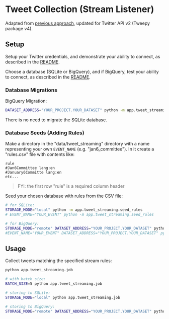 
# Tweet Collection (Stream Listener)

Adapted from [previous approach](https://github.com/s2t2/tweet-analysis-2020/tree/main/app/tweet_collection_v2), updated for Twitter API v2 (Tweepy package v4).

## Setup

Setup your Twitter credentials, and demonstrate your ability to connect, as described in the [README](/README.md).

Choose a database (SQLite or BigQuery), and if BigQuery, test your ability to connect, as described in the [README](/README.md).

### Database Migrations

BigQuery Migration:

```sh
DATASET_ADDRESS="YOUR_PROJECT.YOUR_DATASET" python -m app.tweet_streaming.bq_migrations
```

There is no need to migrate the SQLite database.

### Database Seeds (Adding Rules)

Make a directory in the "data/tweet_streaming" directory with a name representing your own `EVENT_NAME` (e.g. "jan6_committee"). In it create a "rules.csv" file with contents like:

    rule
    #Jan6Committee lang:en
    #January6Committe lang:en
    etc...


> FYI: the first row "rule" is a required column header

Seed your chosen database with rules from the CSV file:

```sh
# for SQLite:
STORAGE_MODE="local" python -m app.tweet_streaming.seed_rules
# EVENT_NAME="YOUR_EVENT" python -m app.tweet_streaming.seed_rules

# for BigQuery:
STORAGE_MODE="remote" DATASET_ADDRESS="YOUR_PROJECT.YOUR_DATASET" python -m app.tweet_streaming.seed_rules
#EVENT_NAME="YOUR_EVENT" DATASET_ADDRESS="YOUR_PROJECT.YOUR_DATASET" python -m app.tweet_streaming.seed_rules
```

## Usage

Collect tweets matching the specified stream rules:

```sh
python app.tweet_streaming.job

# with batch size:
BATCH_SIZE=5 python app.tweet_streaming.job

# storing to SQLite:
STORAGE_MODE="local" python app.tweet_streaming.job

# storing to BigQuery:
STORAGE_MODE="remote" DATASET_ADDRESS="YOUR_PROJECT.YOUR_DATASET" python app.tweet_streaming.job
```
